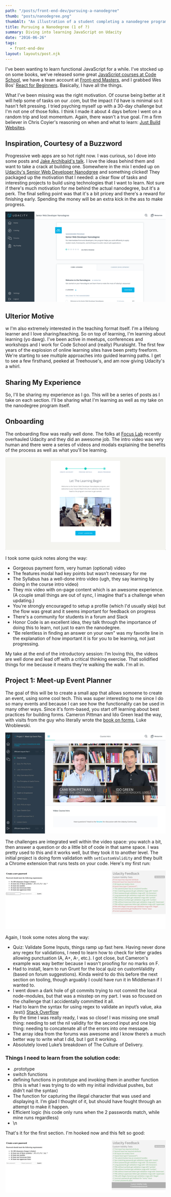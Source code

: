 ```yaml
---
path: "/posts/front-end-dev/pursuing-a-nanodegree"
thumb: "posts/nanodegree.png"
thumbAlt: "An illustration of a student completing a nanodegree program, with a laptop and coding books on a desk, in the style of a vector graphic design, viewed from a top-down perspective --v 5 --ar 3:2"
title: Pursuing a Nanodegree (1 of ?)
summary: Diving into learning JavaScript on Udacity
date: "2016-06-26"
tags:
  - front-end-dev
layout: layouts/post.njk
---
```


I've been wanting to learn functional JavaScript for a while. I've stocked up on some books, we've released some great [JavaScript courses at Code School](https://codeschool.com/paths/javascript), we have a team account at [Front-end Masters](https://frontendmasters.com), and I grabbed Wes Bos' [React for Beginners](https://reactforbeginners.com). Basically, I have all the things.

What I've been missing was the right motivation. Of course being better at it will help some of tasks on our .com, but the impact I'd have is minimal so it hasn't felt pressing. I tried psyching myself up with a 30-day challenge but I'm not one of those folks. I think I made it about 4 days before I went on a random trip and lost momentum. Again, there wasn't a true goal. I'm a firm believer in Chris Coyier's reasoning on when and what to learn: [Just Build Websites](http://justbuildwebsites.com).

## Inspiration, Courtesy of a Buzzword

Progressive web apps are so hot right now. I was curious, so I dove into some posts and [Jake Archibald's talk](https://www.youtube.com/watch?v=cmGr0RszHc8). I love the ideas behind them and want to take a crack at building one. Somewhere in the mix I ended up on [Udacity's Senior Web Developer Nanodgree](https://www.udacity.com/course/senior-web-developer-nanodegree--nd802#) and something clicked! They packaged up the motivation that I needed: a clear flow of tasks and interesting projects to build using technologies that I want to learn. Not sure if there's much motivation for me behind the actual nanodegree, but it's a perk. The final selling point was that it's a bit pricey and there's a reward for finishing early. Spending the money will be an extra kick in the ass to make progress.

![](/img/posts/front-end-dev/pursuing-a-nanodegree/syllabus.png)

## Ulterior Motive

w
I'm also extremely interested in the teaching format itself. I'm a lifelong learner and I love sharing/teaching. So on top of learning, I'm learning about learning (yo dawg). I've been active in meetups, conferences and workshops and I work for Code School and (really) Pluralsight. The first few years of the explosion of online learning sites have been pretty freeform. We're starting to see multiple approaches into guided learning paths. I get to see a few firsthand, peeked at Treehouse's, and am now giving Udacity's a whirl.

## Sharing My Experience

So, I'll be sharing my experience as I go. This will be a series of posts as I take on each section. I'll be sharing what I'm learning as well as my take on the nanodegree program itself.

## Onboarding

The onboarding flow was really well done. The folks at [Focus Lab](http://focuslabllc.com/) recently overhauled Udacity and they did an awesome job. The intro video was very human and there were a series of videos and modals explaining the benefits of the process as well as what you'll be learning.

![](/img/posts/front-end-dev/pursuing-a-nanodegree/video.png)

I took some quick notes along the way:

- Gorgeous payment form, very human (optional) video
- The features modal had key points but wasn’t necessary for me
- The Syllabus has a well-done intro video (ugh, they say learning by doing in the course intro video)
- They mix video with on-page content which is an awesome experience. (A couple small things are out of sync, I imagine that's a challenge when updating.)
- You're strongly encouraged to setup a profile (which I'd usually skip) but the flow was great and it seems important for feedback on progress
- There's a community for students in a forum and Slack
- Honor Code is an excellent idea, they talk through the importance of doing this to learn, not just to earn the nanodegree.
- "Be relentless in finding an answer on your own" was my favorite line in the explanation of how important it is for you to be learning, not just progressing.

My take at the end of the introductory session: I’m loving this, the videos are well done and lead off with a critical thinking exercise. That solidified things for me because it means they're walking the walk. I'm all in.

## Project 1: Meet-up Event Planner

The goal of this will be to create a small app that allows somoene to create an event, using some cool tech. This was super interesting to me since I do so many events and because I can see how the functionality can be used in many other ways. Since it's form-based, you start off learning about best practices for building forms. Cameron Pittman and Ido Green lead the way, with visits from the guy who literally wrote the [book on forms](http://www.lukew.com/resources/web_form_design.asp), Luke Wroblewski.

![](/img/posts/front-end-dev/pursuing-a-nanodegree/cameron-ido.jpg)

The challenges are integrated well within the video space: you watch a bit, then answer a question or do a little bit of code in that same space. I was pretty used to this and it works well, but they took it to another level. The initial project is doing form validation with `setCustomValidity` and they built a Chrome extension that runs tests on your code. Here's my first run:

![](/img/posts/front-end-dev/pursuing-a-nanodegree/extension.png)

Again, I took some notes along the way:

- Quiz: Validate Some Inputs, things ramp up fast here. Having never done any regex for validations, I need to learn how to check for letter grades allowing punctuation (A, A+, A-, etc.). I got close, but Cameron's example was way better because I wasn't proofing for no marks on F.
- Had to install, learn to run Grunt for the local quiz on customValidity (based on forum suggestions). Kinda weird to do this before the next section on tooling, though arguably I could have run it in Middleman if I wanted to.
- I went down a dark hole of git commits trying to not commit the local node-modules, but that was a misstep on my part. I was so focused on the challenge that I accidentally committed it all.
- Had to learn the syntax for using regex to validate an input’s value, aka .test() [Stack Overflow](http://stackoverflow.com/questions/6603015/check-whether-a-string-matches-a-regex)
- By the time I was really ready, I was so close! I was missing one small thing: needing to set the nil validity for the second input and one big thing: needing to concatenate all of the errors into one message.
- The array idea from the forums was awesome and I know there’s a much better way to write what I did, but I got it working.
- Absolutely loved Luke’s breakdown of The Culture of Delivery.

### Things I need to learn from the solution code:

- .prototype
- switch functions
- defining functions in prototype and invoking them in another function (this is what I was trying to do with my initial individual pushes, but didn’t nail the syntax)
- The function for capturing the illegal character that was used and displaying it. I’m glad I thought of it, but should have fought through an attempt to make it happen.
- Efficient logic (his code only runs when the 2 passwords match, while mine runs regardless)
- \n

That's it for the first section. I'm hooked now and this felt so good:

![](/img/posts/front-end-dev/pursuing-a-nanodegree/success-form.png)
